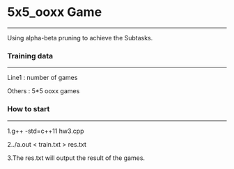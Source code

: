 # 5x5_ooxx Game
---

Using alpha-beta pruning to achieve the Subtasks.

### Training data
---

Line1 : number of games

Others : 5*5 ooxx games

### How to start
---

1.g++ -std=c++11 hw3.cpp

2../a.out < train.txt > res.txt

3.The res.txt will output the result of the games.